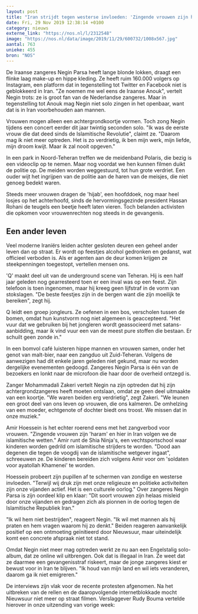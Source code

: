 ```yaml
---
layout: post
title: "Iran strijdt tegen westerse invloeden: 'Zingende vrouwen zijn haram'"
date: Fri, 29 Nov 2019 12:38:14 +0100
category: nieuws
externe_link: "https://nos.nl/l/2312548"
image: "https://nos.nl/data/image/2019/11/29/600732/1008x567.jpg"
aantal: 763
unieke: 455
bron: "NOS"
---
```


<p>De Iraanse zangeres Negin Parsa heeft lange blonde lokken, draagt een flinke laag make-up en hippe kleding. Ze heeft ruim 160.000 volgers op Instagram, een platform dat in tegenstelling tot Twitter en Facebook niet is geblokkeerd in Iran. "Ze noemen me wel eens de Iraanse Anouk", vertelt Negin trots: ze is groot fan van de Nederlandse zangeres. Maar in tegenstelling tot Anouk mag Negin niet solo zingen in het openbaar, want dat is in Iran voorbehouden aan mannen.</p>
<p>Vrouwen mogen alleen een achtergrondkoortje vormen. Toch zong Negin tijdens een concert eerder dit jaar twintig seconden solo. "Ik was de eerste vrouw die dat deed sinds de Islamitische Revolutie", claimt ze. "Daarom mag ik niet meer optreden. Het is zo verdrietig, ik ben mijn werk, mijn liefde, mijn droom kwijt. Maar ik zal nooit opgeven."</p>
<p>In een park in Noord-Teheran treffen we de meidenband Polaris, die bezig is een videoclip op te nemen. Maar nog voordat we hen kunnen filmen duikt de politie op. De meiden worden weggestuurd, tot hun grote verdriet. Een ouder wijt het ingrijpen van de politie aan de haren van de meisjes, die niet genoeg bedekt waren.</p>
<p>Steeds meer vrouwen dragen de 'hijab', een hoofddoek, nog maar heel losjes op het achterhoofd, sinds de hervormingsgezinde president Hassan Rohani de teugels een beetje heeft laten vieren. Toch belanden activisten die opkomen voor vrouwenrechten nog steeds in de gevangenis.</p>
<h2>Een ander leven</h2>
<p>Veel moderne Iraniërs leiden achter gesloten deuren een geheel ander leven dan op straat. Er wordt op feestjes alcohol gedronken en gedanst, wat officieel verboden is. Als er agenten aan de deur komen krijgen ze steekpenningen toegestopt, vertellen mensen ons.</p>
<p>'Q' maakt deel uit van de underground scene van Teheran. Hij is een half jaar geleden nog gearresteerd toen er een inval was op een feest. Zijn telefoon is toen ingenomen, maar hij kreeg geen lijfstraf in de vorm van stokslagen. "De beste feestjes zijn in de bergen want die zijn moeilijk te bereiken", zegt hij.</p>
<p>Q leidt een groep jongleurs. Ze oefenen in een bos, verscholen tussen de bomen, omdat hun kunstvorm nog niet algemeen is geaccepteerd. "Het vuur dat we gebruiken bij het jongleren wordt geassocieerd met satans-aanbidding, maar ik vind vuur een van de meest pure stoffen die bestaan. Er schuilt geen zonde in."</p>
<p>In een bomvol café luisteren hippe mannen en vrouwen samen, onder het genot van malt-bier, naar een zangduo uit Zuid-Teheran. Volgens de aanwezigen had dit enkele jaren geleden niet gekund, maar nu worden dergelijke evenementen gedoogd. Zangeres Negin Parsa is één van de bezoekers en lonkt naar de microfoon die haar door de overheid ontzegd is.</p>
<p>Zanger Mohammadali Zakeri vertelt Negin na zijn optreden dat hij zijn achtergrondzangeres heeft moeten ontslaan, omdat ze geen deel uitmaakte van een koortje. "We waren beiden erg verdrietig", zegt Zakeri. "We leunen een groot deel van ons leven op vrouwen, die ons kalmeren. De omhelzing van een moeder, echtgenote of dochter biedt ons troost. We missen dat in onze muziek."</p>
<p>Amir Hoessein is het echter roerend eens met het zangverbod voor vrouwen. "Zingende vrouwen zijn 'haram' en hier in Iran volgen we de islamitische wetten." Amir runt de Shia Ninja's, een vechtsportschool waar kinderen worden gedrild om islamitische strijders te worden. "Dood aan degenen die tegen de voogdij van de islamitische wetgever ingaat", schreeuwen ze. De kinderen bereiden zich volgens Amir voor om 'soldaten voor ayatollah Khamenei' te worden.</p>
<p>Hoessein probeert zijn pupillen af te schermen van zondige en westerse invloeden. "Terwijl wij druk zijn met onze religieuze en politieke activiteiten zijn onze vijanden actief. Het is een culturele oorlog." Over zangeres Negin Parsa is zijn oordeel klip en klaar: "Dit soort vrouwen zijn helaas misleid door onze vijanden en gedragen zich als pionnen in de oorlog tegen de Islamitische Republiek Iran."</p>
<p>"Ik wil hem niet bestrijden", reageert Negin. "Ik wil met mannen als hij praten en hem vragen waarom hij zo denkt." Beiden reageren aanvankelijk positief op een ontmoeting geïnitieerd door Nieuwsuur, maar uiteindelijk komt een concrete afspraak niet tot stand.</p>
<p>Omdat Negin niet meer mag optreden werkt ze nu aan een Engelstalig solo-album, dat ze online wil uitbrengen. Ook dat is illegaal in Iran. Ze weet dat ze daarmee een gevangenisstraf riskeert, maar de jonge zangeres kiest er bewust voor in Iran te blijven. "Ik houd van mijn land en wil iets veranderen, daarom ga ik niet emigreren."</p>
<p>De interviews zijn vlak voor de recente protesten afgenomen. Na het uitbreken van de rellen en de daaropvolgende internetblokkade mocht Nieuwsuur niet meer op straat filmen. Verslaggever Rudy Bouma vertelde hierover in onze uitzending van vorige week:</p>

